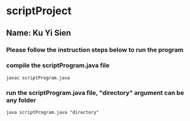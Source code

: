 # scriptProject
## Name: Ku Yi Sien
### Please follow the instruction steps below to run the program

### compile the scriptProgram.java file
```
javac scriptProgram.java
```
### run the scriptProgram.java file, "directory" argument can be any folder
```
java scriptProgram.java "directory"
```

